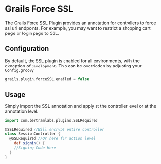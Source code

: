 Grails Force SSL
================

The Grails Force SSL Plugin provides an annotation for controllers to force ssl url endpoints. For example, you may want to restrict a shopping cart page or login page to SSL.


Configuration
-------------
By default, the SSL plugin is enabled for all environments, with the exception of `Development`. This can be overridden by adjusting your `Config.groovy`

```groovy
grails.plugin.forceSSL.enabled = false
```

Usage
-----
Simply import the SSL annotation and apply at the controller level or at the annotation level.

```groovy
import com.bertramlabs.plugins.SSLRequired

@SSLRequired //Will encrypt entire controller
class SessionController {
  @SSLRequired //Or here for action level
	def signin() {
    //Signing Code Here
  }
}
```
